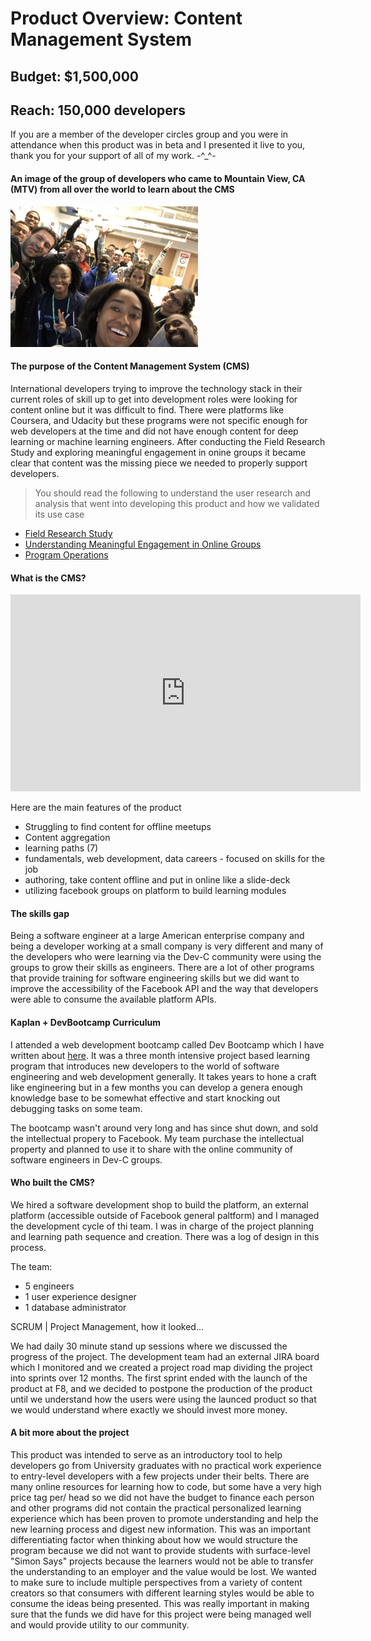 # Product Overview: Content Management System

## Budget: $1,500,000

## Reach: 150,000 developers

If you are a member of the developer circles group and you were in attendance when this product was in beta and I presented it live to you, thank you for your support of all of my work. -^_^-

#### An image of the group of developers who came to Mountain View, CA (MTV) from all over the world to learn about the CMS

<img src="/images/facebookwireframes/AliviasTalk.jpg" width="300" />

#### The purpose of the Content Management System (CMS)

International developers trying to improve the technology stack in their current roles of skill up to get into development roles were looking for content online but it was difficult to find. There were platforms like Coursera, and Udacity but these programs were not specific enough for web developers at the time and did not have enough content for deep learning or machine learning engineers. After conducting the Field Research Study and exploring meaningful engagement in onine groups it became clear that content was the missing piece we needed to properly support developers.

>You should read the following to understand the user research and analysis that went into developing this product and how we validated its use case

- [Field Research Study](https://amblount.github.io/developercirclesfieldresearch)
- [Understanding Meaningful Engagement in Online Groups](https://amblount.github.io/unpackingwork/datasciencefacebook)
- [Program Operations](https://amblount.github.io/unpackingwork/facebookprogrammanager)

#### What is the CMS?

<iframe width="560" height="315" src="https://www.youtube.com/embed/c6MsSNpoKAQ" title="YouTube video player" frameborder="0" allow="accelerometer; autoplay; clipboard-write; encrypted-media; gyroscope; picture-in-picture" allowfullscreen></iframe>

Here are the main features of the product

- Struggling to find content for offline meetups
- Content aggregation 
- learning paths (7)
- fundamentals, web development, data careers - focused on skills for the job
- authoring, take content offline and put in online like a slide-deck
- utilizing facebook groups on platform to build learning modules

#### The skills gap

Being a software engineer at a large American enterprise company and being a developer working at a small company is very different and many of the developers who were learning via the Dev-C community were using the groups to grow their skills as engineers. There are a lot of other programs that provide training for software engineering skills but we did want to improve the accessibility of the Facebook API and the way that developers were able to consume the available platform APIs. 

#### Kaplan + DevBootcamp Curriculum

I attended a web development bootcamp called Dev Bootcamp which I have written about [here](https://amblount.github.io/devbootcamp). It was a three month intensive project based learning program that introduces new developers to the world of software engineering and web development generally. It takes years to hone a craft like engineering but in a few months you can develop a genera enough knowledge base to be somewhat effective and start knocking out debugging tasks on some team.

The bootcamp wasn't around very long and has since shut down, and sold the intellectual propery to Facebook. My team purchase the intellectual property and planned to use it to share with the online community of software engineers in Dev-C groups. 

#### Who built the CMS?

We hired a software development shop to build the platform, an external platform (accessible outside of Facebook general paltform) and I managed the development cycle of thi team. I was in charge of the project planning and learning path sequence and creation. There was a log of design in this process. 

The team:

- 5 engineers 
- 1 user experience designer
- 1 database administrator

SCRUM | Project Management, how it looked...

We had daily 30 minute stand up sessions where we discussed the progress of the project. The development team had an external JIRA board which I monitored and we created a project road map dividing the project into sprints over 12 months. The first sprint ended with the launch of the product at F8, and we decided to postpone the production of the product until we understand how the users were using the launced product so that we would understand where exactly we should invest more money.


#### A bit more about the project

This product was intended to serve as an introductory tool to help developers go from University graduates with no practical work experience to entry-level developers with a few projects under their belts. There are many online resources for learning how to code, but some have a very high price tag per/ head so we did not have the budget to finance each person and other programs did not contain the practical personalized learning experience which has been proven to promote understanding and help the new learning process and digest new information. This was an important differentiating factor when thinking about how we would structure the program because we did not want to provide students with surface-level "Simon Says" projects because the learners would not be able to transfer the understanding to an employer and the value would be lost. We wanted to make sure to include multiple perspectives from a variety of content creators so that consumers with different learning styles would be able to consume the ideas being presented. This was really important in making sure that the funds we did have for this project were being managed well and would provide utility to our community.
